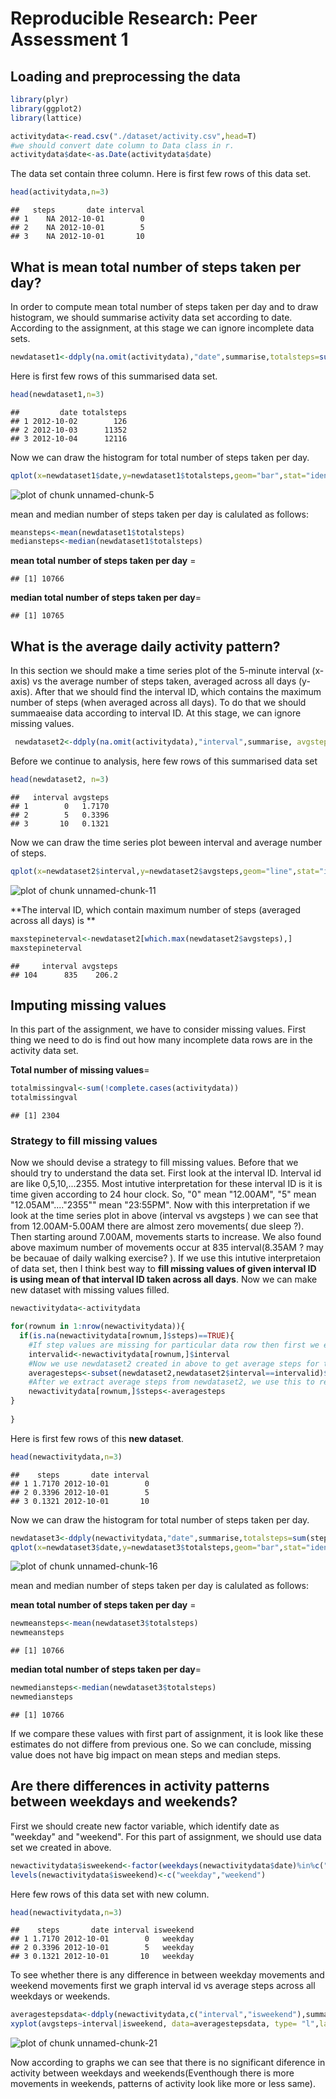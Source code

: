 # Reproducible Research: Peer Assessment 1


## Loading and preprocessing the data

```r
library(plyr)
library(ggplot2)
library(lattice)

activitydata<-read.csv("./dataset/activity.csv",head=T)
#we should convert date column to Data class in r.
activitydata$date<-as.Date(activitydata$date)
```
The data set contain three column. Here is first few rows of this data set.

```r
head(activitydata,n=3)
```

```
##   steps       date interval
## 1    NA 2012-10-01        0
## 2    NA 2012-10-01        5
## 3    NA 2012-10-01       10
```

## What is mean total number of steps taken per day?
In order to compute mean total number of steps taken per day and to draw histogram, we should summarise activity data set according to date. According to the assignment, at this stage we can ignore incomplete data sets.

```r
newdataset1<-ddply(na.omit(activitydata),"date",summarise,totalsteps=sum(steps))
```
Here is first few rows of this summarised data set.

```r
head(newdataset1,n=3)
```

```
##         date totalsteps
## 1 2012-10-02        126
## 2 2012-10-03      11352
## 3 2012-10-04      12116
```
Now we can draw the histogram for total number of steps taken per day.

```r
qplot(x=newdataset1$date,y=newdataset1$totalsteps,geom="bar",stat="identity",xlab=expression(bold("Date")),ylab=expression(bold(" Total Steps"))) 
```

![plot of chunk unnamed-chunk-5](./PA1_template_files/figure-html/unnamed-chunk-5.png) 

mean and median number of steps taken per day is calulated as follows:


```r
meansteps<-mean(newdataset1$totalsteps)
mediansteps<-median(newdataset1$totalsteps)
```
**mean total number of steps taken per day** = 

```
## [1] 10766
```
**median total number of steps taken per day**=

```
## [1] 10765
```
## What is the average daily activity pattern?

In this section we should make a time series plot of the 5-minute interval (x-axis) vs the average number of steps taken, averaged across all days (y-axis). After that
 we should find the interval ID, which contains the maximum number of steps (when averaged across all days). To do that we should summaeaise data according to interval ID. At this stage, we can ignore missing values.
 

```r
 newdataset2<-ddply(na.omit(activitydata),"interval",summarise, avgsteps=mean(steps))
```
Before we continue to analysis, here few rows of this summarised data set

```r
head(newdataset2, n=3)
```

```
##   interval avgsteps
## 1        0   1.7170
## 2        5   0.3396
## 3       10   0.1321
```
Now we can draw the time series plot beween interval and average number of steps.

```r
qplot(x=newdataset2$interval,y=newdataset2$avgsteps,geom="line",stat="identity",xlab=expression(bold("Interval ID")), ylab =expression(bold(" Average Steps (across all days)")) )
```

![plot of chunk unnamed-chunk-11](./PA1_template_files/figure-html/unnamed-chunk-11.png) 

**The interval ID, which contain maximum number of steps (averaged across all days) is **

```r
maxstepineterval<-newdataset2[which.max(newdataset2$avgsteps),]
maxstepineterval
```

```
##     interval avgsteps
## 104      835    206.2
```

## Imputing missing values
In this part of the assignment, we have to consider missing values. First thing we need to do is find out how many incomplete data rows are in the activity data set.

**Total number of missing values**=


```r
totalmissingval<-sum(!complete.cases(activitydata))
totalmissingval
```

```
## [1] 2304
```

### Strategy to fill missing values
Now we should devise a strategy to fill missing values. Before that we should try to understand the data set. First look at the interval ID. Interval id are like 0,5,10,...2355. Most intutive interpretation for these interval ID is it is time given according to 24 hour clock. So, "0" mean "12.00AM", "5" mean "12.05AM"...."2355"" mean "23:55PM". Now with this interpretation if we look at the time series plot in above (interval vs avgsteps ) we can see that from 12.00AM-5.00AM there are almost zero movements( due sleep ?). Then starting around 7.00AM, movements starts to increase. We also found above maximum number of movements occur at 835 interval(8.35AM ? may be becauae of daily walking exercise? ). If we use this intutive interpretaion of data set, then I think best way to **fill missing values of given interval ID is using mean of that interval ID taken across all days**. Now we can make new dataset with missing values filled.


```r
newactivitydata<-activitydata

for(rownum in 1:nrow(newactivitydata)){
  if(is.na(newactivitydata[rownum,]$steps)==TRUE){
    #If step values are missing for particular data row then first we extract the interval ID of that row.
    intervalid<-newactivitydata[rownum,]$interval 
    #Now we use newdataset2 created in above to get average steps for that particular interval id.
    averagesteps<-subset(newdataset2,newdataset2$interval==intervalid)$avgsteps
    #After we extract average steps from newdataset2, we use this to replace missing steps.
    newactivitydata[rownum,]$steps<-averagesteps
}
  
}
```

Here is first few rows of this **new dataset**.

```r
head(newactivitydata,n=3)
```

```
##    steps       date interval
## 1 1.7170 2012-10-01        0
## 2 0.3396 2012-10-01        5
## 3 0.1321 2012-10-01       10
```

Now we can draw the histogram for total number of steps taken per day.

```r
newdataset3<-ddply(newactivitydata,"date",summarise,totalsteps=sum(steps))
qplot(x=newdataset3$date,y=newdataset3$totalsteps,geom="bar",stat="identity",xlab=expression(bold("Date")),ylab=expression(bold(" Total Steps"))) 
```

![plot of chunk unnamed-chunk-16](./PA1_template_files/figure-html/unnamed-chunk-16.png) 

mean and median number of steps taken per day is calulated as follows:

**mean total number of steps taken per day** = 

```r
newmeansteps<-mean(newdataset3$totalsteps)
newmeansteps  
```

```
## [1] 10766
```
**median total number of steps taken per day**=

```r
newmediansteps<-median(newdataset3$totalsteps)
newmediansteps
```

```
## [1] 10766
```

If we compare these values with first part of assignment, it is look like these estimates do not differe from previous one. So we can conclude, missing value does not have big impact on mean steps and median steps.

## Are there differences in activity patterns between weekdays and weekends?
First we should create new factor variable, which identify date as "weekday" and "weekend". For this part of assignment, we should use data set we created in above.


```r
newactivitydata$isweekend<-factor(weekdays(newactivitydata$date)%in%c("Sunday","Saturday"))
levels(newactivitydata$isweekend)<-c("weekday","weekend")
```

Here few rows of this data set with new column.


```r
head(newactivitydata,n=3)
```

```
##    steps       date interval isweekend
## 1 1.7170 2012-10-01        0   weekday
## 2 0.3396 2012-10-01        5   weekday
## 3 0.1321 2012-10-01       10   weekday
```

To see whether there is any difference in between weekday movements and weekend movements first we graph interval id vs average steps across all weekdays or weekends.


```r
averagestepsdata<-ddply(newactivitydata,c("interval","isweekend"),summarise, avgsteps=mean(steps))
xyplot(avgsteps~interval|isweekend, data=averagestepsdata, type= "l",layout=c(1,2),xlab="Interval", ylab="Number of steps")
```

![plot of chunk unnamed-chunk-21](./PA1_template_files/figure-html/unnamed-chunk-21.png) 

Now according to graphs we can see that there is no significant diference in activity between weekdays and weekends(Eventhough there is more movements in weekends, patterns of activity look like more or less same). 

